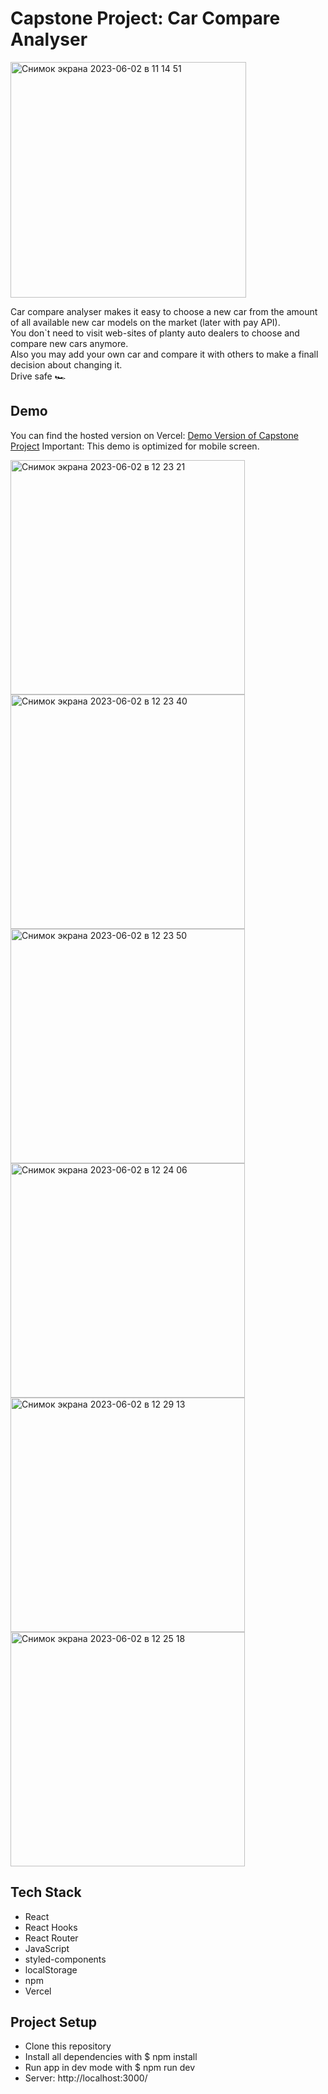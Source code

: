 # Capstone Project: Car Compare Analyser

<img width="377" alt="Снимок экрана 2023-06-02 в 11 14 51" src="https://github.com/maksymvasylyev/capstone-project/assets/102429024/7d1ede83-877b-47fd-b883-8454de779b35">

Car compare analyser makes it easy to choose a new car from the amount of all available new car models on the market (later with pay API). <br>
You don`t need to visit web-sites of planty auto dealers to choose and compare new cars anymore. <br>
Also you may add your own car and compare it with others to make a finall decision about changing it. <br>
Drive safe 🏎

## Demo

You can find the hosted version on Vercel: <a href="https://cars-compare-analyser.vercel.app/" target="_blank">Demo Version of Capstone Project</a>
Important: This demo is optimized for mobile screen.



<img width="375" alt="Снимок экрана 2023-06-02 в 12 23 21" src="https://github.com/maksymvasylyev/capstone-project/assets/102429024/f0cba18e-6528-40bf-a898-54251758a8d6"> <img width="375" alt="Снимок экрана 2023-06-02 в 12 23 40" src="https://github.com/maksymvasylyev/capstone-project/assets/102429024/b12b67d7-ac58-4c9e-8c3c-031563acdba4">
<img width="375" alt="Снимок экрана 2023-06-02 в 12 23 50" src="https://github.com/maksymvasylyev/capstone-project/assets/102429024/b5e35226-c4be-49bf-826f-bd1966cdb85c"> <img width="375" alt="Снимок экрана 2023-06-02 в 12 24 06" src="https://github.com/maksymvasylyev/capstone-project/assets/102429024/0283e627-35e0-44ee-93c7-bcd1d4d5612b"> 
<img width="375" alt="Снимок экрана 2023-06-02 в 12 29 13" src="https://github.com/maksymvasylyev/capstone-project/assets/102429024/86d1ebb4-0130-4456-add5-0f58c88658d4"> <img width="375" alt="Снимок экрана 2023-06-02 в 12 25 18" src="https://github.com/maksymvasylyev/capstone-project/assets/102429024/d2ca0865-91bd-45d1-bfcf-9e35fb54f167">



## Tech Stack
* React
* React Hooks
* React Router
* JavaScript
* styled-components
* localStorage
* npm
* Vercel

## Project Setup

* Clone this repository
* Install all dependencies with $ npm install
* Run app in dev mode with $ npm run dev
* Server: http://localhost:3000/
